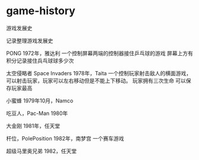 # game-history
游戏发展史

记录整理游戏发展史

PONG
1972年，雅达利
一个控制屏幕两端的控制器接住乒乓球的游戏
屏幕上方有积分记录接住兵乓球球多少次


太空侵略者 Space Invaders
1978年，Taita
一个控制玩家射击敌人的横面游戏，可以射击玩家，玩家可以左右移动但是不能上下移动。
玩家拥有三次生命
可以保存玩家最高


小蜜蜂
1979年10月，Namco


吃豆人，Pac-Man
1980年


大金刚
1981年，任天堂


杆位，PolePosition
1982年，南梦宫
一个赛车游戏


超级马里奥兄弟
1982，任天堂

